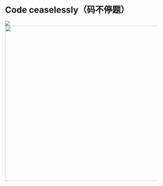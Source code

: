 
# Code ceaselessly（码不停题）

<!--
### Hi there 👋

**peabits/peabits** is a ✨ _special_ ✨ repository because its `README.md` (this file) appears on your GitHub profile.

Here are some ideas to get you started:

- 🔭 I’m currently working on ...
- 🌱 I’m currently learning ...
- 👯 I’m looking to collaborate on ...
- 🤔 I’m looking for help with ...
- 💬 Ask me about ...
- 📫 How to reach me: ...
- 😄 Pronouns: ...
- ⚡ Fun fact: ...
-->

<img src="https://badges.toozhao.com/badges/01HRKVABRCAX2H02MCFK9BYGG7/orange.svg" />

<img src="https://github-readme-stats.vercel.app/api?username=peabits&count_private=true&show_icons=true&theme=radical" style="width:512px" />

<!--
<img src="https://github-readme-stats.vercel.app/api/top-langs/?username=peabits&layout=compact&hide=html,css,tex,matlab&theme=radical" style="width:512px" />
-->
